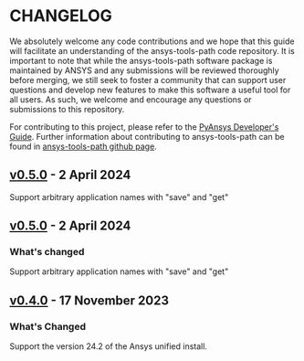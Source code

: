 # CHANGELOG

We absolutely welcome any code contributions and we hope that this
guide will facilitate an understanding of the ansys-tools-path code
repository. It is important to note that while the ansys-tools-path software
package is maintained by ANSYS and any submissions will be reviewed
thoroughly before merging, we still seek to foster a community that can
support user questions and develop new features to make this software
a useful tool for all users.  As such, we welcome and encourage any
questions or submissions to this repository.


For contributing to this project, please refer to the [PyAnsys Developer's Guide].
Further information about contributing to ansys-tools-path can be found in
[ansys-tools-path github page](https://github.com/ansys/ansys-tools-path).

[PyAnsys Developer's Guide]: https://dev.docs.pyansys.com/

## [v0.5.0]() - 2 April 2024
Support arbitrary application names with "save" and "get"

## [v0.5.0]() - 2 April 2024

### What's changed
Support arbitrary application names with "save" and "get"

## [v0.4.0]() - 17 November 2023

### What's Changed
Support the version 24.2 of the Ansys unified install.